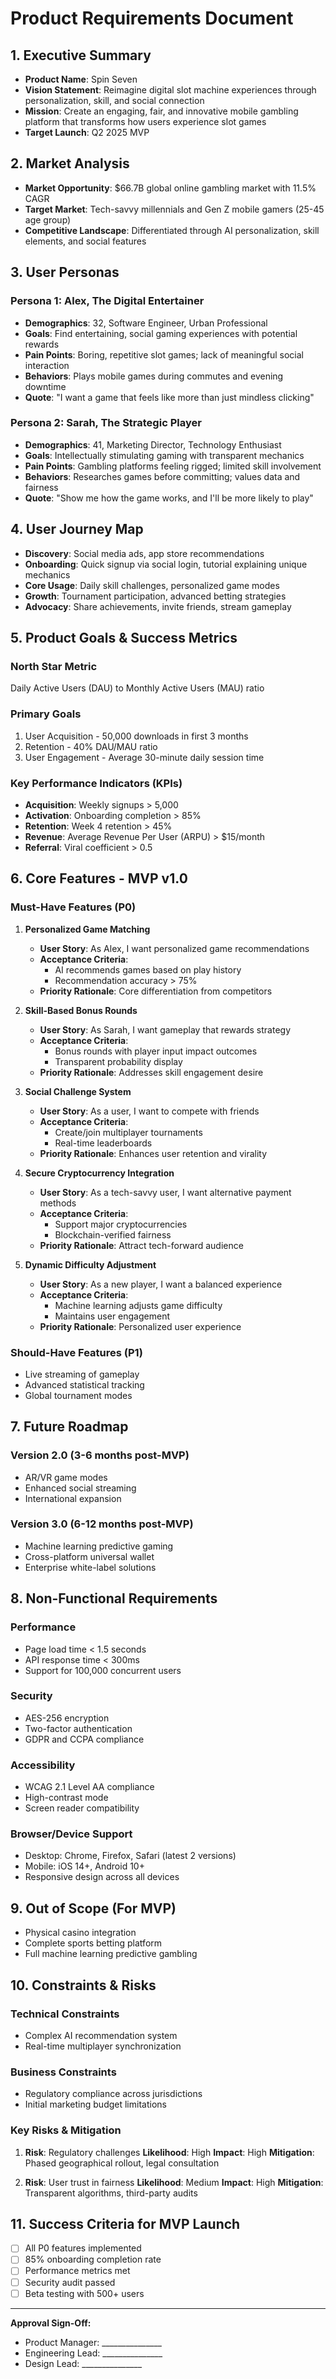 # Product Requirements Document

## 1. Executive Summary
- **Product Name**: Spin Seven
- **Vision Statement**: Reimagine digital slot machine experiences through personalization, skill, and social connection
- **Mission**: Create an engaging, fair, and innovative mobile gambling platform that transforms how users experience slot games
- **Target Launch**: Q2 2025 MVP

## 2. Market Analysis
- **Market Opportunity**: $66.7B global online gambling market with 11.5% CAGR
- **Target Market**: Tech-savvy millennials and Gen Z mobile gamers (25-45 age group)
- **Competitive Landscape**: Differentiated through AI personalization, skill elements, and social features

## 3. User Personas

### Persona 1: Alex, The Digital Entertainer
- **Demographics**: 32, Software Engineer, Urban Professional
- **Goals**: Find entertaining, social gaming experiences with potential rewards
- **Pain Points**: Boring, repetitive slot games; lack of meaningful social interaction
- **Behaviors**: Plays mobile games during commutes and evening downtime
- **Quote**: "I want a game that feels like more than just mindless clicking"

### Persona 2: Sarah, The Strategic Player
- **Demographics**: 41, Marketing Director, Technology Enthusiast
- **Goals**: Intellectually stimulating gaming with transparent mechanics
- **Pain Points**: Gambling platforms feeling rigged; limited skill involvement
- **Behaviors**: Researches games before committing; values data and fairness
- **Quote**: "Show me how the game works, and I'll be more likely to play"

## 4. User Journey Map
- **Discovery**: Social media ads, app store recommendations
- **Onboarding**: Quick signup via social login, tutorial explaining unique mechanics
- **Core Usage**: Daily skill challenges, personalized game modes
- **Growth**: Tournament participation, advanced betting strategies
- **Advocacy**: Share achievements, invite friends, stream gameplay

## 5. Product Goals & Success Metrics

### North Star Metric
Daily Active Users (DAU) to Monthly Active Users (MAU) ratio

### Primary Goals
1. User Acquisition - 50,000 downloads in first 3 months
2. Retention - 40% DAU/MAU ratio
3. User Engagement - Average 30-minute daily session time

### Key Performance Indicators (KPIs)
- **Acquisition**: Weekly signups > 5,000
- **Activation**: Onboarding completion > 85%
- **Retention**: Week 4 retention > 45%
- **Revenue**: Average Revenue Per User (ARPU) > $15/month
- **Referral**: Viral coefficient > 0.5

## 6. Core Features - MVP v1.0

### Must-Have Features (P0)

1. **Personalized Game Matching**
   - **User Story**: As Alex, I want personalized game recommendations
   - **Acceptance Criteria**:
     * AI recommends games based on play history
     * Recommendation accuracy > 75%
   - **Priority Rationale**: Core differentiation from competitors

2. **Skill-Based Bonus Rounds**
   - **User Story**: As Sarah, I want gameplay that rewards strategy
   - **Acceptance Criteria**:
     * Bonus rounds with player input impact outcomes
     * Transparent probability display
   - **Priority Rationale**: Addresses skill engagement desire

3. **Social Challenge System**
   - **User Story**: As a user, I want to compete with friends
   - **Acceptance Criteria**:
     * Create/join multiplayer tournaments
     * Real-time leaderboards
   - **Priority Rationale**: Enhances user retention and virality

4. **Secure Cryptocurrency Integration**
   - **User Story**: As a tech-savvy user, I want alternative payment methods
   - **Acceptance Criteria**:
     * Support major cryptocurrencies
     * Blockchain-verified fairness
   - **Priority Rationale**: Attract tech-forward audience

5. **Dynamic Difficulty Adjustment**
   - **User Story**: As a new player, I want a balanced experience
   - **Acceptance Criteria**:
     * Machine learning adjusts game difficulty
     * Maintains user engagement
   - **Priority Rationale**: Personalized user experience

### Should-Have Features (P1)
- Live streaming of gameplay
- Advanced statistical tracking
- Global tournament modes

## 7. Future Roadmap

### Version 2.0 (3-6 months post-MVP)
- AR/VR game modes
- Enhanced social streaming
- International expansion

### Version 3.0 (6-12 months post-MVP)
- Machine learning predictive gaming
- Cross-platform universal wallet
- Enterprise white-label solutions

## 8. Non-Functional Requirements

### Performance
- Page load time < 1.5 seconds
- API response time < 300ms
- Support for 100,000 concurrent users

### Security
- AES-256 encryption
- Two-factor authentication
- GDPR and CCPA compliance

### Accessibility
- WCAG 2.1 Level AA compliance
- High-contrast mode
- Screen reader compatibility

### Browser/Device Support
- Desktop: Chrome, Firefox, Safari (latest 2 versions)
- Mobile: iOS 14+, Android 10+
- Responsive design across all devices

## 9. Out of Scope (For MVP)
- Physical casino integration
- Complete sports betting platform
- Full machine learning predictive gambling

## 10. Constraints & Risks

### Technical Constraints
- Complex AI recommendation system
- Real-time multiplayer synchronization

### Business Constraints
- Regulatory compliance across jurisdictions
- Initial marketing budget limitations

### Key Risks & Mitigation
1. **Risk**: Regulatory challenges
   **Likelihood**: High
   **Impact**: High
   **Mitigation**: Phased geographical rollout, legal consultation

2. **Risk**: User trust in fairness
   **Likelihood**: Medium
   **Impact**: High
   **Mitigation**: Transparent algorithms, third-party audits

## 11. Success Criteria for MVP Launch
- [ ] All P0 features implemented
- [ ] 85% onboarding completion rate
- [ ] Performance metrics met
- [ ] Security audit passed
- [ ] Beta testing with 500+ users

---

**Approval Sign-Off:**
- Product Manager: _______________
- Engineering Lead: _______________
- Design Lead: _______________